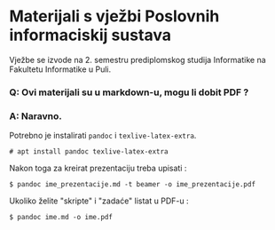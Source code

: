# Materijali s vježbi Poslovnih informaciskij sustava

Vježbe se izvode na 2. semestru prediplomskog studija Informatike na Fakultetu Informatike u Puli.

### Q: Ovi materijali su u markdown-u, mogu li dobit PDF ?

### A: Naravno.


Potrebno je instalirati `pandoc` i `texlive-latex-extra`.

```
# apt install pandoc texlive-latex-extra
```

Nakon toga za kreirat prezentaciju treba upisati :

```
$ pandoc ime_prezentacije.md -t beamer -o ime_prezentacije.pdf
```

Ukoliko želite "skripte" i "zadaće" listat u PDF-u :

```
$ pandoc ime.md -o ime.pdf
```
